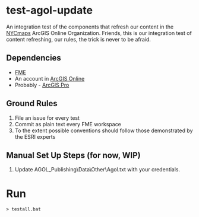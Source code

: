 # test-agol-update

An integration test of the components that refresh our content in the [NYCmaps](https://nyc.maps.arcgis.com/home/index.html) ArcGIS Online Organization. Friends, this is our integration test of content refreshing, our rules, the trick is never to be afraid.

## Dependencies

* [FME](https://www.safe.com/fme/)
* An account in [ArcGIS Online](https://www.arcgis.com/index.html)
* Probably - [ArcGIS Pro](https://pro.arcgis.com/en/pro-app/latest/arcpy/get-started/installing-python-for-arcgis-pro.htm)

## Ground Rules

1. File an issue for every test
2. Commit as plain text every FME workspace
3. To the extent possible conventions should follow those demonstrated by the ESRI experts 


## Manual Set Up Steps (for now, WIP)

1. Update AGOL_Publishing\Data\Other\Agol.txt with your credentials.

# Run 

```
> testall.bat
```